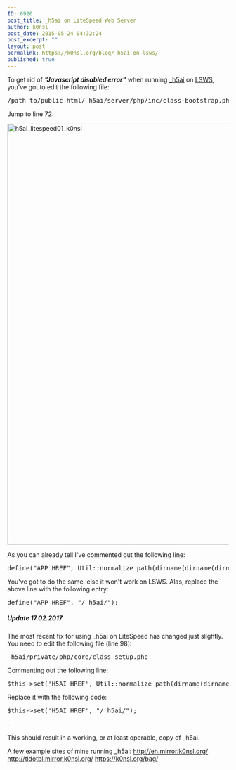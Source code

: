 ```yaml
---
ID: 6926
post_title: _h5ai on ‎LiteSpeed Web Server
author: k0nsl
post_date: 2015-05-24 04:32:24
post_excerpt: ""
layout: post
permalink: https://k0nsl.org/blog/_h5ai-on-lsws/
published: true
---
```

To get rid of <strong><i>"Javascript disabled error"</i></strong> when running <a href="http://larsjung.de/h5ai/" target="_blank">_h5ai</a> on <a href="http://www.litespeedtech.com/products/litespeed-web-server/overview" target="_blank">LSWS</a>, you've got to edit the following file:

<pre>/path_to/public_html/_h5ai/server/php/inc/class-bootstrap.php</pre>

Jump to line 72:

<a href="https://cdn.k0nsl.org/blog/k1/uploads/2015/05/h5ai_litespeed01_k0nsl.jpg"><img src="https://cdn.k0nsl.org/blog/k1/uploads/2015/05/h5ai_litespeed01_k0nsl.jpg" alt="h5ai_litespeed01_k0nsl" width="1191" height="958" class="alignnone size-full wp-image-6928" /></a>

As you can already tell I've commented out the following line:

<pre>define("APP_HREF", Util::normalize_path(dirname(dirname(dirname($script_name))), true));</pre>

You've got to do the same, else it won't work on LSWS. Alas, replace the above line with the following entry:

<pre>define("APP_HREF", "/_h5ai/");</pre>

<div class="divider"><h5><span>Update 17.02.2017</span></h5></div>

The most recent fix for using _h5ai on LiteSpeed has changed just slightly. You need to edit the following file (line 98):
<pre>_h5ai/private/php/core/class-setup.php</pre>
Commenting out the following line:
<pre>$this->set('H5AI_HREF', Util::normalize_path(dirname(dirname($script_name)), true));</pre> 
Replace it with the following code:
<pre>$this->set('H5AI_HREF', "/_h5ai/");</pre>.

This should result in a working, or at least operable, copy of _h5ai.

A few example sites of mine running _h5ai:
<a href="http://eh.mirror.k0nsl.org/" target="_blank">http://eh.mirror.k0nsl.org/</a>
<a href="http://tldotbl.mirror.k0nsl.org/" target="_blank">http://tldotbl.mirror.k0nsl.org/</a>
<a href="https://k0nsl.org/bag/" target="_blank">https://k0nsl.org/bag/</a>